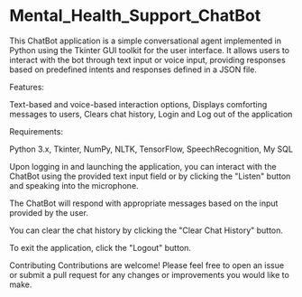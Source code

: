 # Mental_Health_Support_ChatBot

This ChatBot application is a simple conversational agent implemented in Python using the Tkinter GUI toolkit for the user interface. It allows users to interact with the bot through text input or voice input, providing responses based on predefined intents and responses defined in a JSON file.

Features:

Text-based and voice-based interaction options, Displays comforting messages to users, Clears chat history, Login and Log out of the application

Requirements:

Python 3.x, Tkinter, NumPy, NLTK, TensorFlow, SpeechRecognition, My SQL

Upon logging in and launching the application, you can interact with the ChatBot using the provided text input field or by clicking the "Listen" button and speaking into the microphone.

The ChatBot will respond with appropriate messages based on the input provided by the user.

You can clear the chat history by clicking the "Clear Chat History" button.

To exit the application, click the "Logout" button.

Contributing Contributions are welcome! Please feel free to open an issue or submit a pull request for any changes or improvements you would like to make.
